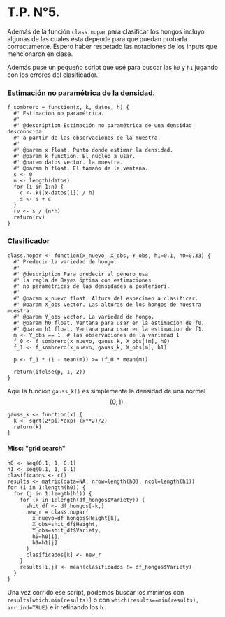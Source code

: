# T.P. N°5.

Además de la función `class.nopar` para clasificar los hongos incluyo algunas de las
cuales ésta depende para que puedan probarla correctamente. Espero haber respetado
las notaciones de los inputs que mencionaron en clase.

Además puse un pequeño script que usé para buscar las `h0` y `h1` jugando con los
errores del clasificador.


### Estimación no paramétrica de la densidad.

```{r}
f_sombrero = function(x, k, datos, h) {
  #' Estimacion no paramétrica.
  #' 
  #' @description Estimación no paramétrica de una densidad desconocida
  #' a partir de las observaciones de la muestra.
  #'
  #' @param x float. Punto donde estimar la densidad.
  #' @param k function. El núcleo a usar.
  #' @param datos vector. la muestra.
  #' @param h float. El tamaño de la ventana.
  s <- 0
  n <- length(datos)
  for (i in 1:n) {
    c <- k((x-datos[i]) / h)
    s <- s + c
  }
  rv <- s / (n*h)
  return(rv)
}
```

### Clasificador
```{r}
class.nopar <- function(x_nuevo, X_obs, Y_obs, h1=0.1, h0=0.33) {
  #' Predecir la variedad de hongo.
  #' 
  #' @description Para predecir el género usa
  #' la regla de Bayes óptima con estimaciones
  #' no paramétricas de las densidades a posteriori.
  #'
  #' @param x_nuevo float. Altura del especímen a clasificar.
  #' @param X_obs vector. Las alturas de los hongos de nuestra muestra.
  #' @param Y_obs vector. La variedad de hongo.
  #' @param h0 float. Ventana para usar en la estimacion de f0.
  #' @param h1 float. Ventana para usar en la estimacion de f1.
  m <- Y_obs == 1  # las observaciones de la variedad 1
  f_0 <- f_sombrero(x_nuevo, gauss_k, X_obs[!m], h0)
  f_1 <- f_sombrero(x_nuevo, gauss_k, X_obs[m], h1)
  
  p <- f_1 * (1 - mean(m)) >= (f_0 * mean(m))
  
  return(ifelse(p, 1, 2))
}
```

Aquí la función `gauss_k()` es simplemente la densidad de una normal $$(0,1).$$

```{r}
gauss_k <- function(x) {
  k <- sqrt(2*pi)*exp(-(x**2)/2)
  return(k)
}
```

#### Misc: "grid search"

```
h0 <- seq(0.1, 1, 0.1)
h1 <- seq(0.1, 1, 0.1)
clasificados <- c()
results <- matrix(data=NA, nrow=length(h0), ncol=length(h1))
for (i in 1:length(h0)) {
  for (j in 1:length(h1)) {
    for (k in 1:length(df_hongos$Variety)) {
      shit_df <- df_hongos[-k,]
      new_r = class.nopar(
        x_nuevo=df_hongos$Height[k],
        X_obs=shit_df$Height,
        Y_obs=shit_df$Variety,
        h0=h0[i],
        h1=h1[j]
      )
      clasificados[k] <- new_r
    }
    results[i,j] <- mean(clasificados != df_hongos$Variety)
  }
}
```
Una vez corrido ese script, podemos buscar los minimos con `results[which.min(results)]`
o con `which(results==min(results), arr.ind=TRUE)` e ir refinando los `h`.